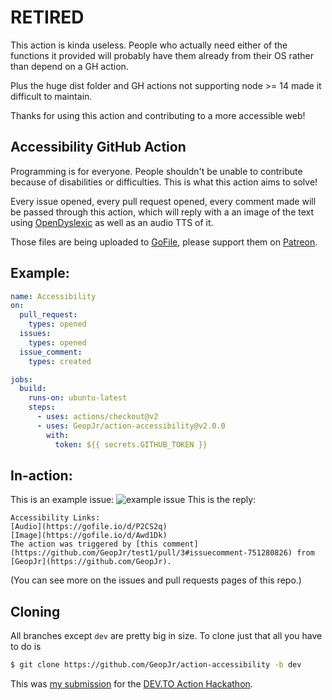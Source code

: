 # RETIRED

This action is kinda useless. People who actually need either of the functions it provided will probably have them already from their OS rather than depend on a GH action.

Plus the huge dist folder and GH actions not supporting node >= 14 made it difficult to maintain.

Thanks for using this action and contributing to a more accessible web!

## Accessibility GitHub Action

Programming is for everyone. People shouldn't be unable to contribute because of disabilities or difficulties.
This is what this action aims to solve!

Every issue opened, every pull request opened, every comment made will be passed through this action, which will
reply with a an image of the text using [OpenDyslexic](https://opendyslexic.org/) as well as an audio TTS of it.

Those files are being uploaded to [GoFile](https://gofile.io/welcome), please support them on [Patreon](https://www.patreon.com/gofile).

## Example:

```yml
name: Accessibility
on:
  pull_request:
    types: opened
  issues:
    types: opened
  issue_comment:
    types: created

jobs:
  build:
    runs-on: ubuntu-latest
    steps:
      - uses: actions/checkout@v2
      - uses: GeopJr/action-accessibility@v2.0.0
        with:
          token: ${{ secrets.GITHUB_TOKEN }}
```

## In-action:

This is an example issue:
![example issue](https://i.imgur.com/5ixNhAY.png)
This is the reply:

```
Accessibility Links:
[Audio](https://gofile.io/d/P2CS2q)
[Image](https://gofile.io/d/Awd1Dk)
The action was triggered by [this comment](https://github.com/GeopJr/test1/pull/3#issuecomment-751280826) from [GeopJr](https://github.com/GeopJr).
```

(You can see more on the issues and pull requests pages of this repo.)

## Cloning
All branches except `dev` are pretty big in size.
To clone just that all you have to do is
```sh
$ git clone https://github.com/GeopJr/action-accessibility -b dev
```

<!-- # Contributing

#### All contributions are welcome!
Please ensure the following apply before opening a PR:
- You are creating a PR for the `dev` branch
- `npm run prepare` / `yarn prepare` complete successfully 
- You are on node12 (this is the biggest versions GitHub allows at the moment)
- `npm run lint` / `yarn lint` complete successfully (feel free to run `lint:fix` to auto fix most of the warns & errors)
- You are not pushing (the huge) `dist/` folder

### I am not an expert in A11Y, if you feel like something can be improved, please open an issue and I'll try to do it as soon as possible!

# Contributors

<a href="https://github.com/GeopJr/action-accessibility/graphs/contributors">
  <img src="https://contrib.rocks/image?repo=GeopJr/action-accessibility" />
</a>

Made with [contributors-img](https://contrib.rocks). -->

This was [my submission](https://dev.to/geopjr/action-accessibility-a-github-action-for-those-in-need-hg7) for the [DEV.TO Action Hackathon](https://dev.to/devteam/announcing-the-github-actions-hackathon-on-dev-3ljn).
